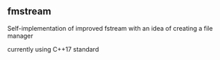 ## fmstream
Self-implementation of improved fstream with an idea of creating a file manager

currently using C++17 standard
